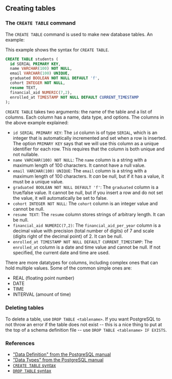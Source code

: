 ## Creating tables

### The `CREATE TABLE` command

The `CREATE TABLE` command is used to make new database tables. An example:

This example shows the syntax for `CREATE TABLE`.

```sql
CREATE TABLE students (
  id SERIAL PRIMARY KEY,
  name VARCHAR(100) NOT NULL,
  email VARCHAR(100) UNIQUE,
  graduated BOOLEAN NOT NULL DEFAULT 'f',
  cohort INTEGER NOT NULL,
  resume TEXT,
  financial_aid NUMERIC(7,2),
  enrolled_at TIMESTAMP NOT NULL DEFAULT CURRENT_TIMESTAMP
);
```

`CREATE TABLE` takes two arguments: the name of the table and a list of columns. Each column has a name, data type, and options. The columns in the above example explained:

* `id SERIAL PRIMARY KEY`: The `id` column is of type `SERIAL`, which is an integer that is automatically incremented and set when a row is inserted. The option `PRIMARY KEY` says that we will use this column as a unique identifier for each row. This requires that the column is both unique and not nullable.
* `name VARCHAR(100) NOT NULL`: The `name` column is a string with a maximum length of 100 characters. It cannot have a null value.
* `email VARCHAR(100) UNIQUE`: The `email` column is a string with a maximum length of 100 characters. It _can_ be null, but if it has a value, it must be a unique value.
* `graduated BOOLEAN NOT NULL DEFAULT 'f'`: The `graduated` column is a true/false value. It cannot be null, but if you insert a row and do not set the value, it will automatically be set to false.
* `cohort INTEGER NOT NULL`: The `cohort` column is an integer value and cannot be null.
* `resume TEXT`: The `resume` column stores strings of arbitrary length. It can be null.
* `financial_aid NUMERIC(7,2)`: The `financial_aid_per_year` column is a decimal value with precision (total number of digits) of 7 and scale (digits right of the decimal point) of 2. It can be null.
* `enrolled_at TIMESTAMP NOT NULL DEFAULT CURRENT_TIMESTAMP`: The `enrolled_at` column is a date and time value and cannot be null. If not specified, the current date and time are used.

There are more datatypes for columns, including complex ones that can hold multiple values. Some of the common simple ones are:

* REAL (floating point number)
* DATE
* TIME
* INTERVAL (amount of time)

### Deleting tables

To delete a table, use `DROP TABLE <tablename>`. If you want PostgreSQL to not throw an error if the table does not exist -- this is a nice thing to put at the top of a schema definition file -- use `DROP TABLE <tablename> IF EXISTS`.

### References

* ["Data Definition" from the PostgreSQL manual](https://www.postgresql.org/docs/9.6/static/ddl.html)
* ["Data Types" from the PostgreSQL manual](https://www.postgresql.org/docs/9.6/static/datatype.html)
* [`CREATE TABLE` syntax](https://www.postgresql.org/docs/9.6/static/sql-createtable.html)
* [`DROP TABLE` syntax](https://www.postgresql.org/docs/9.6/static/sql-droptable.html)
